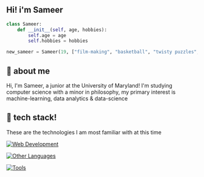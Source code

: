 ## Hi! i'm Sameer



```python
class Sameer:
    def __init__(self, age, hobbies):
        self.age = age
        self.hobbies = hobbies

new_sameer = Sameer(19, ["film-making", "basketball", "twisty puzzles", "bouldering", "fashion"])
```

## 🐙 about me

Hi, I'm Sameer, a junior at the University of Maryland! I'm studying computer science with a minor in philosophy, my primary
interest is machine-learning, data analytics & data-science 

## 🦆 tech stack!

These are the technologies I am most familiar with at this time

[![Web Development](https://skillicons.dev/icons?i=html,css,js,mongodb,nodejs,express,react,ts,vue,nextjs)](https://skillicons.dev)

[![Other Languages](https://skillicons.dev/icons?i=python,java,c,ocaml)](https://skillicons.dev)

[![Tools](https://skillicons.dev/icons?i=vscode,eclipse,github,figma)](https://skillicons.dev)


